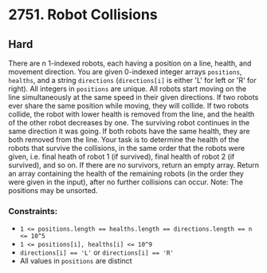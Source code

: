 # 2751. Robot Collisions

## Hard

There are n 1-indexed robots, each having a position on a line, health, and movement direction. You are given 0-indexed
integer arrays `positions`, `healths`, and a string `directions` (`directions[i]` is either 'L' for left or 'R' for
right). All integers in `positions` are unique. All robots start moving on the line simultaneously at the same speed in
their given directions. If two robots ever share the same position while moving, they will collide. If two robots
collide, the robot with lower health is removed from the line, and the health of the other robot decreases by one. The
surviving robot continues in the same direction it was going. If both robots have the same health, they are both removed
from the line. Your task is to determine the health of the robots that survive the collisions, in the same order that
the robots were given, i.e. final heath of robot 1 (if survived), final health of robot 2 (if survived), and so on. If
there are no survivors, return an empty array. Return an array containing the health of the remaining robots (in the
order they were given in the input), after no further collisions can occur. Note: The positions may be unsorted.

### Constraints:

- `1 <= positions.length == healths.length == directions.length == n <= 10^5`
- `1 <= positions[i], healths[i] <= 10^9`
- `directions[i] == 'L'` or `directions[i] == 'R'`
- All values in `positions` are distinct
